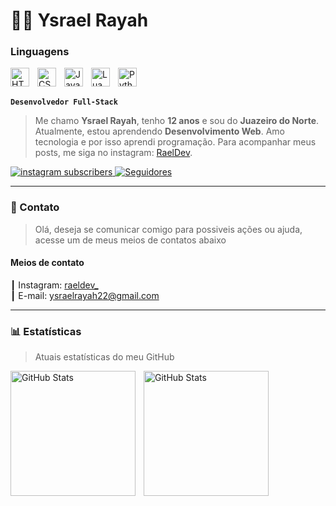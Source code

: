 # 👨‍💻 Ysrael Rayah
<h3>Linguagens</h3>

<img 
    align="left" 
    alt="HTML"
    title="HTML" 
    width="30px" 
    style="padding-right: 10px;" 
    src="https://cdn.jsdelivr.net/gh/devicons/devicon@latest/icons/html5/html5-original.svg" 
/>
<img 
    align="left" 
    alt="CSS" 
    title="CSS"
    width="30px" 
    style="padding-right: 10px;" 
    src="https://cdn.jsdelivr.net/gh/devicons/devicon@latest/icons/css3/css3-original.svg" 
/>
<img 
    align="left" 
    alt="JavaScript" 
    title="JavaScript"
    width="30px" 
    style="padding-right: 10px;" 
    src="https://cdn.jsdelivr.net/gh/devicons/devicon@latest/icons/javascript/javascript-original.svg" 
/>
<img 
    align="left" 
    alt="Lua"
    title="Lua" 
    width="30px" 
    style="padding-right: 10px;" 
    src="https://cdn.jsdelivr.net/gh/devicons/devicon@latest/icons/typescript/typescript-original.svg" 
/>
<img 
    align="left" 
    alt="Python" 
    title="Python"
    width="30px" 
    style="padding-right: 10px;" 
    src="https://cdn.jsdelivr.net/gh/devicons/devicon@latest/icons/python/python-original.svg" 
/>

<br>
</br>

**`Desenvolvedor Full-Stack`**

> Me chamo **Ysrael Rayah**, tenho **12 anos** e sou do **Juazeiro do Norte**. Atualmente, estou aprendendo **Desenvolvimento Web**. Amo tecnologia e por isso aprendi programação. Para acompanhar meus posts, me siga no instagram: [RaelDev](https://www.instagram.com/raeldev_/).

<p align="left">
    <a href="https://www.instagram.com/raeldev_">
        <img 
            alt="instagram subscribers" 
            title="Me siga no Instagram" 
            src="https://custom-icon-badges.demolab.com/youtube/channel/subscribers/UCo-gJ8RnTn5akHqHvO55DVA?color=C13584&label=Instagram&logo=instagram&logoColor=white&style=for-the-badge&labelColor=C13575"
        />
    </a>
    <a href="https://github.com/ysraelrayah?tab=followers">
        <img 
            alt="Seguidores" 
            title="Me siga no GitHub" 
            src="https://custom-icon-badges.demolab.com/github/followers/ysraelrayah?color=236ad3&labelColor=1155ba&style=for-the-badge&logo=github&label=Seguidores&logoColor=white"
        />
    </a>
</p>

---

### 💌 Contato

> Olá, deseja se comunicar comigo para possiveis ações ou ajuda, acesse um de meus meios de contatos abaixo

<h4>Meios de contato</h4>

┃ Instagram: [raeldev_](https://instagram.com/raeldev_) <br>
┃ E-mail: [ysraelrayah22@gmail.com](https://mail.google.com/mail/?view=cm&fs=1&to=ysraelrayah22@gmail.com)

---

### 📊 Estatísticas

> Atuais estatísticas do meu GitHub

<p>
  <img 
    align="left" 
    alt="GitHub Stats" 
    height="200" 
    style="padding-right: 10px;" 
    src="https://github-readme-stats.vercel.app/api?username=ysraelrayah&show_icons=true&theme=tokyonight&include_all_commits=true&locale=pt-br" 
  />

<img 
      align="left" 
      alt="GitHub Stats" 
      height="200" 
      src="https://github-readme-stats.vercel.app/api/top-langs/?username=ysraelrayah&theme=tokyonight&layout=compact&custom_title=Tecnologias&langs_count=9" 
  />

</p>
